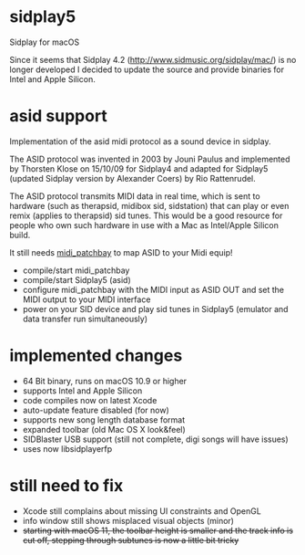 # sidplay5
Sidplay for macOS

Since it seems that Sidplay 4.2 (http://www.sidmusic.org/sidplay/mac/) is no longer developed I decided to update the source and provide binaries for Intel and Apple Silicon. 

# asid support
Implementation of the asid midi protocol as a sound device in sidplay.

The ASID protocol was invented in 2003 by Jouni Paulus and implemented by Thorsten Klose on 15/10/09 for Sidplay4 and adapted for Sidplay5 (updated Sidplay version by Alexander Coers) by Rio Rattenrudel.

The ASID protocol transmits MIDI data in real time, which is sent to hardware (such as therapsid, midibox sid, sidstation) that can play or even remix (applies to therapsid) sid tunes. This would be a good resource for people who own such hardware in use with a Mac as Intel/Apple Silicon build. 

It still needs [midi_patchbay](https://github.com/rio-rattenrudel/midi_patchbay/tree/master) to map ASID to your Midi equip!

* compile/start midi_patchbay
* compile/start Sidplay5 (asid)
* configure midi_patchbay with the MIDI input as ASID OUT and set the MIDI output to your MIDI interface
* power on your SID device and play sid tunes in Sidplay5 (emulator and data transfer run simultaneously)

# implemented changes
* 64 Bit binary, runs on macOS 10.9 or higher
* supports Intel and Apple Silicon
* code compiles now on latest Xcode
* auto-update feature disabled (for now)
* supports new song length database format
* expanded toolbar (old Mac OS X look&feel)
* SIDBlaster USB support (still not complete, digi songs will have issues)
* uses now libsidplayerfp

# still need to fix
* Xcode still complains about missing UI constraints and OpenGL
* info window still shows misplaced visual objects (minor)
* ~~starting with macOS 11, the toolbar height is smaller and the track info is cut off, stepping through subtunes is now a little bit tricky~~


